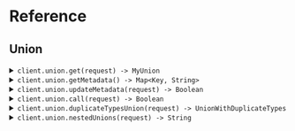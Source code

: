 # Reference
## Union
<details><summary><code>client.union.get(request) -> MyUnion</code></summary>
<dl>
<dd>

#### 🔌 Usage

<dl>
<dd>

<dl>
<dd>

```java
client.union().get(
    MyUnion.of("string")
);
```
</dd>
</dl>
</dd>
</dl>

#### ⚙️ Parameters

<dl>
<dd>

<dl>
<dd>

**request:** `MyUnion` 
    
</dd>
</dl>
</dd>
</dl>


</dd>
</dl>
</details>

<details><summary><code>client.union.getMetadata() -> Map&lt;Key, String&gt;</code></summary>
<dl>
<dd>

#### 🔌 Usage

<dl>
<dd>

<dl>
<dd>

```java
client.union().getMetadata();
```
</dd>
</dl>
</dd>
</dl>


</dd>
</dl>
</details>

<details><summary><code>client.union.updateMetadata(request) -> Boolean</code></summary>
<dl>
<dd>

#### 🔌 Usage

<dl>
<dd>

<dl>
<dd>

```java
client.union().updateMetadata(
    MetadataUnion.of(
        new HashMap<String, Object>() {{
            put("string", new 
            HashMap<String, Object>() {{put("key", "value");
            }});
        }}
    )
);
```
</dd>
</dl>
</dd>
</dl>

#### ⚙️ Parameters

<dl>
<dd>

<dl>
<dd>

**request:** `MetadataUnion` 
    
</dd>
</dl>
</dd>
</dl>


</dd>
</dl>
</details>

<details><summary><code>client.union.call(request) -> Boolean</code></summary>
<dl>
<dd>

#### 🔌 Usage

<dl>
<dd>

<dl>
<dd>

```java
client.union().call(
    Request
        .builder()
        .union(
            MetadataUnion.of(
                new HashMap<String, Object>() {{
                    put("union", new 
                    HashMap<String, Object>() {{put("key", "value");
                    }});
                }}
            )
        )
        .build()
);
```
</dd>
</dl>
</dd>
</dl>

#### ⚙️ Parameters

<dl>
<dd>

<dl>
<dd>

**request:** `Request` 
    
</dd>
</dl>
</dd>
</dl>


</dd>
</dl>
</details>

<details><summary><code>client.union.duplicateTypesUnion(request) -> UnionWithDuplicateTypes</code></summary>
<dl>
<dd>

#### 🔌 Usage

<dl>
<dd>

<dl>
<dd>

```java
client.union().duplicateTypesUnion(
    UnionWithDuplicateTypes.of("string")
);
```
</dd>
</dl>
</dd>
</dl>

#### ⚙️ Parameters

<dl>
<dd>

<dl>
<dd>

**request:** `UnionWithDuplicateTypes` 
    
</dd>
</dl>
</dd>
</dl>


</dd>
</dl>
</details>

<details><summary><code>client.union.nestedUnions(request) -> String</code></summary>
<dl>
<dd>

#### 🔌 Usage

<dl>
<dd>

<dl>
<dd>

```java
client.union().nestedUnions(
    NestedUnionRoot.of("string")
);
```
</dd>
</dl>
</dd>
</dl>

#### ⚙️ Parameters

<dl>
<dd>

<dl>
<dd>

**request:** `NestedUnionRoot` 
    
</dd>
</dl>
</dd>
</dl>


</dd>
</dl>
</details>
